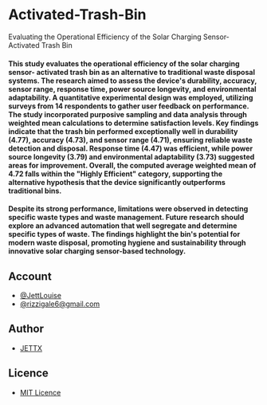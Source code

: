 # Activated-Trash-Bin
Evaluating the Operational Efficiency of the Solar Charging Sensor- Activated Trash Bin
<h4>
This study evaluates the operational efficiency of the solar charging sensor- activated trash bin as an alternative to traditional waste disposal systems. The research aimed to assess the device's durability, accuracy, sensor range, response time, power source longevity, and environmental adaptability. A quantitative experimental design was employed, utilizing surveys from 14 respondents to gather user feedback on performance. The study incorporated purposive sampling and data analysis through weighted mean calculations to determine satisfaction levels. Key findings indicate that the trash bin performed exceptionally well in durability (4.77), accuracy (4.73), and sensor range (4.71), ensuring reliable waste detection and disposal. Response time (4.47) was efficient, while power source longevity (3.79) and environmental adaptability (3.73) suggested areas for improvement. Overall, the computed average weighted mean of 4.72 falls within the "Highly Efficient" category, supporting the alternative hypothesis that the device significantly outperforms traditional bins.
</h4>
<h4>
 Despite its strong performance, limitations were observed in detecting specific waste types and waste management. Future research should explore an advanced automation that well segregate and determine specific types of waste. The findings highlight the bin's potential for modern waste disposal, promoting hygiene and sustainability through innovative solar charging sensor-based technology.
</h4>

## Account
- [@JettLouise](https://www.facebook.com/myprivacy19)
- [@rizzigale6@gmail.com](https://mail.google.com/mail/u/0/#inbox)

## Author
- [JETTX](https://github.com/Jett0X)

## Licence
- [MIT Licence](https://github.com/Jett0X/A-S.W.I.T.C.H/blob/main/LICENSE)